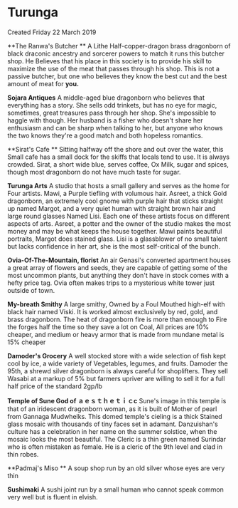 # Turunga
Created Friday 22 March 2019

**The Ranwa's Butcher **
A Lithe Half-copper-dragon brass dragonborn of black draconic ancestry and sorcerer powers to match it runs this butcher shop. He Believes that his place in this society is to provide his skill to maximize the use of the meat that passes through his shop. This is not a passive butcher, but one who believes they know the best cut and the best amount of meat for **you.**
		
**Sojara Antiques**
A middle-aged blue dragonborn who believes that everything has a story. She sells odd trinkets, but has no eye for magic, sometimes, great treasures pass through her shop. She's impossible to haggle with though. Her husband is a fisher who doesn't share her enthusiasm and can be sharp when talking to her, but anyone who knows the two knows they're a good match and both hopeless romantics. 
	
**Sirat's Cafe **
Sitting halfway off the shore and out over the water, this Small cafe has a small dock for the skiffs that locals tend to use. It is always crowded. Sirat, a short wide blue, serves coffee, Ox Milk, sugar and spices, though most dragonborn do not have much taste for sugar.

**Turunga Arts**
A studio that hosts a small gallery and serves as the home for Four artists. Mawi, a Purple tiefling with volumous hair. Asreet, a thick Gold dragonborn, an extremely cool gnome with purple hair that sticks straight up named Margot, and a very quiet human with straight brown hair and large round glasses Named Lisi. Each one of these artists focus on different aspects of arts. Asreet, a potter and the owner of the studio makes the most money and may be what keeps the house together. Mawi paints beautiful portraits, Margot does stained glass. Lisi is a glassblower of no small talent but lacks confidence in her art, she is the most self-critical of the bunch.
		
**Ovia-Of-The-Mountain, florist**
An air Genasi's converted apartment houses a great array of flowers and seeds, they are capable of getting some of the most uncommon plants, but anything they don't have in stock comes with a hefty price tag. Ovia often makes trips to a mysterious white tower just outside of town.

**My-breath Smithy**
A large smithy, Owned by a Foul Mouthed high-elf with black hair named Viski. It is worked almost exclusively by red, gold, and brass dragonborn. The heat of dragonborn fire is more than enough to Fire the forges half the time so they save a lot on Coal, All prices are 10% cheaper, and medium or heavy armor that is made from mundane metal is 15% cheaper

**Damoder's Grocery**
A well stocked store with a wide selection of fish kept cool by ice, a wide variety of Vegetables, legumes, and fruits. Damoder the 95th, a shrewd silver dragonborn is always careful for shoplifters. They sell Wasabi at a markup of 5% but farmers upriver are willing to sell it for a full half price of the standard 2gp/lb
		
**Temple of Sune God of ａｅｓｔｈｅｔｉｃc**
Sune's image in this temple is that of an iridescent dragonborn woman, as it is built of Mother of pearl from Gannaga Mudwhelks. This domed temple's cieling is a thick Stained glass mosaic with thousands of tiny faces set in adamant. Danzuishan's culture has a celebration in her name on the summer solstice, when the mosaic looks the most beautiful. The Cleric is a thin green named Surindar who is often mistaken as female. He is a cleric of the 9th level and clad in thin robes.

**Padmaj's Miso **
A soup shop run by an old silver whose eyes are very thin
	
**Sushimaki**
A sushi joint run by a small human who cannot speak common very well but is fluent in elvish.
		

	


